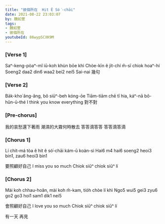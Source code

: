 ```yaml
---
title: "彼個所在  Hit Ê Só͘-chāi"
date: 2021-08-22 23:03:07
by: 魏如萱
tags:
- 魏如萱
- 彼個所在
youtubeId: 86wypSCXK9M
---
```


### [Verse 1]

Saⁿ-keng-pòaⁿ-mî iū-koh khùn bōe khì
Chòe-kīn ê ji̍t-chí m̄-sī chiok hoaⁿ-hí
Soeng2 daa2 din6 waa2 bei2 nei5
Sai-nai 幾句

### [Verse 2]

Ba̍k-kho͘ âng-âng, bô siūⁿ-beh kóng-ōe
Tiām-tiām chē tī hia, káⁿ-nā bô-hûn-ū-thé
I think you know everything
對不對

### [Pre-chorus]

我的哀愁還下著雨
潮濕的大霧何時散去
答答滴答答
答答滴答滴

### [Chorus 1]

Lí chit-má tòa ê hit ê só͘-chāi kám-ū koàn-sì
Hai6 m4 hai6 soeng2 heoi3 bin1, zau6 heoi3 bin1

要照顧好自己
I miss you so much
Chiok siūⁿ chiok siūⁿ lí

### [Chorus 2]

Mài koh chhau-hoân, mài koh m̄-kam, tio̍h chòe lí khì
Ngo5 wui5 gei3 zyu6 go2 go3 hoi1 sam1 dik1 nei5

會照顧好自己
I love you so much
Chiok siūⁿ chiok siūⁿ lí

有一天  再見
